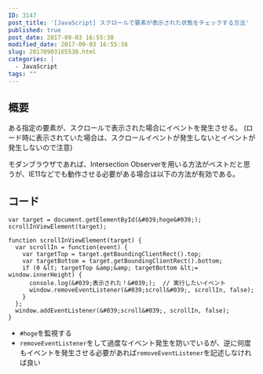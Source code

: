 ```yaml
---
ID: 3147
post_title: '[JavaScript] スクロールで要素が表示された状態をチェックする方法'
published: true
post_date: 2017-09-03 16:55:38
modified_date: 2017-09-03 16:55:38
slug: 20170903165538.html
categories: |
  - JavaScript
tags: ""
---
```

## 概要

ある指定の要素が、スクロールで表示された場合にイベントを発生させる。
(ロード時に表示されていた場合は、スクロールイベントが発生しないとイベントが発生しないので注意)

モダンブラウザであれば、Intersection Observerを用いる方法がベストだと思うが、IE11などでも動作させる必要がある場合は以下の方法が有効である。

<!--more-->

## コード

```language-javascript
var target = document.getElementById(&#039;hoge&#039;);
scrollInViewElement(target);

function scrollInViewElement(target) {
  var scrollIn = function(event) {
    var targetTop = target.getBoundingClientRect().top;
    var targetBottom = target.getBoundingClientRect().bottom;
    if (0 &lt; targetTop &amp;&amp; targetBottom &lt;= window.innerHeight) {
      console.log(&#039;表示された！&#039;);  // 実行したいイベント
      window.removeEventListener(&#039;scroll&#039;, scrollIn, false);
    }
  };
  window.addEventListener(&#039;scroll&#039;, scrollIn, false);
}
```

* `#hoge`を監視する
* `removeEventListener`をして過度なイベント発生を防いでいるが、逆に何度もイベントを発生させる必要があれば`removeEventListener`を記述しなければ良い